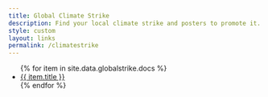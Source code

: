 ```yaml
---
title: Global Climate Strike
description: Find your local climate strike and posters to promote it.
style: custom
layout: links
permalink: /climatestrike
---
```


<ul>
{% for item in site.data.globalstrike.docs %}
<li style="background-color: #{{item.colour}}; border-color: #{{item.colour}};">
  <a href="{{ item.url }}" alt="{{ item.title }}">
    {{ item.title }}</a>
</li>
{% endfor %}
</ul>
